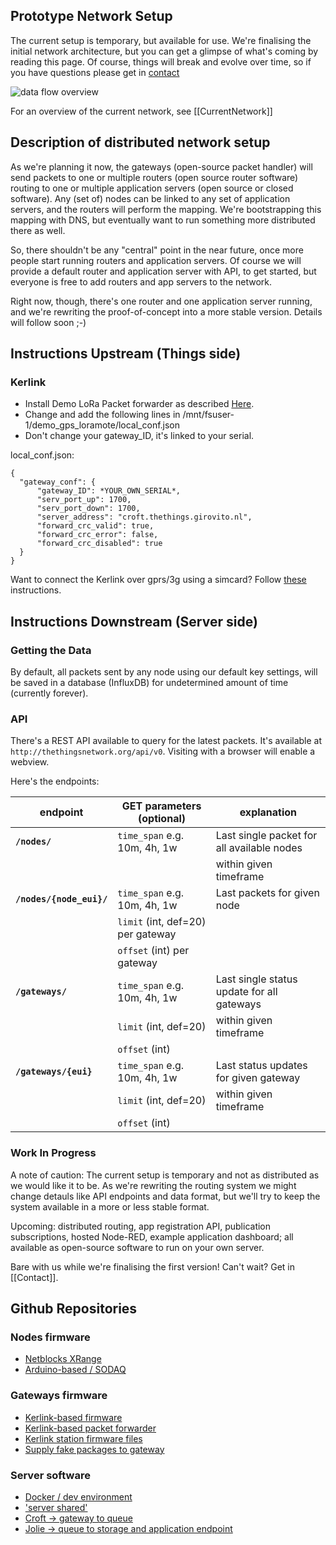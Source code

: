 ## Prototype Network Setup

The current setup is temporary, but available for use.
We're finalising the initial network architecture, but
you can get a glimpse of what's coming by reading this page.
Of course, things will break and evolve over time, so
if you have questions please get in [contact](Contact)

![data flow overview](https://raw.githubusercontent.com/wiki/TheThingsNetwork/docs/imgs/ttn_prototype_data_flow.png)

For an overview of the current network, see
[[CurrentNetwork]]

## Description of distributed network setup
As we're planning it now, the gateways (open-source packet handler) will send packets to one or multiple routers (open source router software) routing to one or multiple application servers (open source or closed software). Any (set of) nodes can be linked to any set of application servers, and the routers will perform the mapping. We're bootstrapping this mapping with DNS, but eventually want to run something more distributed there as well.

So, there shouldn't be any "central" point in the near future, once more people start running routers and application servers. Of course we will provide a default router and application server with API, to get started, but everyone is free to add routers and app servers to the network.

Right now, though, there's one router and one application server running, and we're rewriting the proof-of-concept into a more stable version. Details will follow soon ;-)


## Instructions Upstream (Things side)
### Kerlink
* Install Demo LoRa Packet forwarder as described [Here](http://wikikerlink.fr/lora-station/doku.php?id=wiki:semtech#demo_lora_packet_forwarderready-to-use_package).
* Change and add the following lines in /mnt/fsuser-1/demo_gps_loramote/local_conf.json
* Don't change your gateway_ID, it's linked to your serial.

local_conf.json:

	{
	  "gateway_conf": {
	      "gateway_ID": *YOUR_OWN_SERIAL*,
		  "serv_port_up": 1700,
		  "serv_port_down": 1700,
		  "server_address": "croft.thethings.girovito.nl",
		  "forward_crc_valid": true,
		  "forward_crc_error": false,
		  "forward_crc_disabled": true
	  }
	}

Want to connect the Kerlink over gprs/3g using a simcard? Follow [these](gateways/kerlink/mobile-connection) instructions.



## Instructions Downstream (Server side)

### Getting the Data
By default, all packets sent by any node using our default key settings,
will be saved in a database (InfluxDB) for undetermined amount of time
(currently forever).

### API
There's a REST API available to query for the latest packets.
It's available at `http://thethingsnetwork.org/api/v0`. Visiting
with a browser will enable a webview.

Here's the endpoints:

| endpoint                       | GET parameters (optional)               | explanation                                  |
| ------------------------------ | --------------------------------------- | -------------------------------------------- |
| **`/nodes/`**                  | `time_span` e.g. 10m, 4h, 1w            | Last single packet for all available nodes   |
|                                |                                         | within given timeframe                       |
| **`/nodes/{node_eui}/`**       | `time_span` e.g. 10m, 4h, 1w            | Last packets for given node                  |
|                                | `limit` (int, def=20) per gateway       |                                              |
|                                | `offset` (int) per gateway              |                                              |
| **`/gateways/`**               | `time_span` e.g. 10m, 4h, 1w            | Last single status update for all gateways   |
|                                | `limit` (int, def=20)                   | within given timeframe                       |
|                                | `offset` (int)                          |                                              |
| **`/gateways/{eui}`**          | `time_span` e.g. 10m, 4h, 1w            | Last status updates for given gateway        |
|                                | `limit` (int, def=20)                   | within given timeframe                       |
|                                | `offset` (int)                          |                                              |


### Work In Progress
A note of caution:
The current setup is temporary and not as distributed as we would like it to be.
As we're rewriting the routing system we might change detauls like API endpoints
and data format, but we'll try to keep the system available in a more or less
stable format.

Upcoming: distributed routing, app registration API, publication subscriptions,
hosted Node-RED, example application dashboard; all available as open-source
software to run on your own server.

Bare with us while we're finalising the first version! Can't wait? Get in [[Contact]].


## Github Repositories

### Nodes firmware
* [Netblocks XRange](https://github.com/TheThingsNetwork/XRange)
* [Arduino-based / SODAQ](https://github.com/TheThingsNetwork/loraduino)

### Gateways firmware
* [Kerlink-based firmware](https://github.com/TheThingsNetwork/lora_gateway)
* [Kerlink-based packet forwarder](https://github.com/TheThingsNetwork/packet_forwarder)
* [Kerlink station firmware files](https://github.com/TheThingsNetwork/kerlink-station-firmware)
* [Supply fake packages to gateway](https://github.com/TheThingsNetwork/ghost_node)

### Server software
* [Docker / dev environment](https://github.com/TheThingsNetwork/server-devenv)
* ['server shared'](https://github.com/TheThingsNetwork/server-shared)
* [Croft -> gateway to queue](https://github.com/TheThingsNetwork/croft)
* [Jolie -> queue to storage and application endpoint](https://github.com/TheThingsNetwork/jolie)